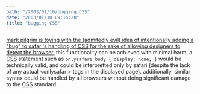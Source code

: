 ```yaml
---
path: "/2003/01/10/bugging_CSS" 
date: "2003/01/10 09:15:20" 
title: "bugging CSS" 
---
```

<p><a href="http://diveintomark.org/archives/2003/01/09.html#should_safari_be_intentionally_buggy">mark pilgrim is toying with the (admitedly evil) idea of intentionally adding a "bug" to safari's handling of <abbr title="Cascading Style Sheets">CSS</abbr> for the sake of allowing designers to detect the browser.</a> this functionality can be achieved with minimal harm. a <abbr title="Cascading Style Sheets">CSS</abbr> statement such as <code>onlysafari body { display: none; }</code> would be technically valid, and could be interpretted only by safari (despite the lack of any actual &lt;onlysafari&gt; tags in the displayed page). additionally, similar syntax could be handled by all browsers without doing significant damage to the <abbr title="Cascading Style Sheets">CSS</abbr> standard.</p>